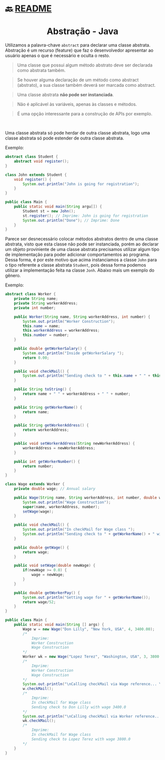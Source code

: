 # :back: [README](../../../README.md#programming-languages)

<h1 align="center">
   Abstração - Java
</h1>

Utilizamos a palavra-chave `abstract` para declarar uma classe abstrata. Abstração é um recurso (feature) que faz o desenvolvedor apresentar ao usuário apenas o que é necessário e oculta o resto.

> Uma classe que possui algum método abstrato deve ser declarada como abstrata também.

> Se houver alguma declaração de um método como abstract (abstrato), a sua classe também deverá ser marcada como abstract.

> Uma classe abstrata **não pode ser instanciada**. 

> Não é aplicável às variáveis, apenas às classes e métodos. 

> É uma opção interessante para a construção de APIs por exemplo.

<br>

Uma classe abstrata só pode herdar de outra classe abstrata, logo uma classe abstrata só pode estender de outra classe abstrata.

Exemplo:

```java
abstract class Student {
    abstract void register();
}

class John extends Student {
    void register() {
        System.out.println("John is going for registration");
    }
}

public class Main {
    public static void main(String argu[]) {
        Student st = new John();
        st.register(); // Imprime: John is going for registration
        System.out.println("Done"); // Imprime: Done
    }
}
```

Parece ser desnecessário colocar métodos abstratos dentro de uma classe abstrata, visto que esta classe não pode ser instanciada, porém ao declarar um objeto proviniente de uma classe abstrata precisamos utilizar algum tipo de implementação para poder adicionar comportamentos ao programa. Dessa forma, é por este motivo que acima instanciamos a classe `John` para o tipo referente a classe abstrata `Student`, pois dessa forma podemos utilizar a implementação feita na classe `Jonh`. Abaixo mais um exemplo do gênero.

Exemplo:

```java
abstract class Worker {
    private String name;
    private String workerAddress;
    private int number;

    public Worker(String name, String workerAddress, int number) {
        System.out.println("Worker Construction");
        this.name = name;
        this.workerAddress = workerAddress;
        this.number = number;
    }

    public double getWorkerSalary() {
        System.out.println("Inside getWorkerSalary ");
        return 0.00;
    }

    public void checkMail() {
        System.out.println("Sending check to " + this.name + " " + this.workerAddress);
    }

    public String toString() {
        return name + " " + workerAddress + " " + number;
    }

    public String getWorkerName() {
        return name;
    }

    public String getWorkerAddress() {
        return workerAddress;
    }

    public void setWorkerAddress(String newWorkerAddress) {
        workerAddress = newWorkerAddress;
    }

    public int getWorkerNumber() {
        return number;
    }
}

class Wage extends Worker {
    private double wage; // Annual salary

    public Wage(String name, String workerAddress, int number, double wage) {
        System.out.println("Wage Construction");
        super(name, workerAddress, number);
        setWage(wage);
    }

    public void checkMail() {
        System.out.println("In checkMail for Wage class ");
        System.out.println("Sending check to " + getWorkerName() + " with wage " + wage);
    }

    public double getWage() {
        return wage;
    }

    public void setWage(double newWage) {
        if(newWage >= 0.0) {
            wage = newWage;
        }
    }

    public double getWorkerPay() {
        System.out.println("Getting wage for " + getWorkerName());
        return wage/52;
    }
}

public class Main {
    public static void main(String [] args) {
        Wage w = new Wage("Don Lilly", "New York, USA", 4, 3400.00); 
        /* 
            Imprime: 
            Worker Construction
            Wage Construction
        */
        Worker wk = new Wage("Lopez Terez", "Washington, USA", 3, 3800.00); 
        /* 
            Imprime: 
            Worker Construction
            Wage Construction
        */
        System.out.println("\nCalling checkMail via Wage reference... \n"); // Imprime: Calling checkMail via Wage reference... 
        w.checkMail();
        /* 
            Imprime: 
            In checkMail for Wage class 
            Sending check to Don Lilly with wage 3400.0
        */
        System.out.println("\nCalling checkMail via Worker reference... \n"); // Imprime: Calling checkMail via Worker reference...
        wk.checkMail();
        /* 
            Imprime: 
            In checkMail for Wage class 
            Sending check to Lopez Terez with wage 3800.0
        */
    }
}
```














